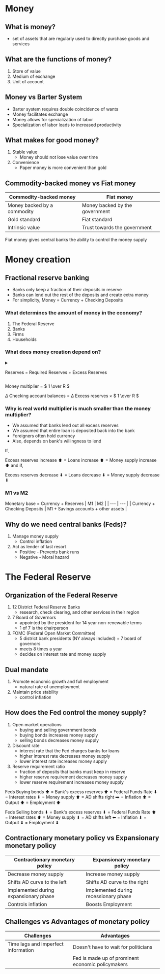 # Money
## What is money?
* set of assets that are regularly used to directly purchase goods and services
## What are the functions of money?
1. Store of value
2. Medium of exchange
3. Unit of account

## Money vs Barter System
* Barter system requires double coincidence of wants
* Money facilitates exchange
* Money allows for specialization of labor
* Specialization of labor leads to increased productivity

## What makes for good money?
1. Stable value
    * Money should not lose value over time
2. Convenience
    * Paper money is more convenient than gold

## Commodity-backed money vs Fiat money
| Commodity-backed money | Fiat money |
| --- | --- |
| Money backed by a commodity | Money backed by the government |
| Gold standard | Fiat standard |
| Intrinsic value | Trust towards the government |

Fiat money gives central banks the ability to control the money supply

# Money creation
## Fractional reserve banking
* Banks only keep a fraction of their deposits in reserve
* Banks can lend out the rest of the deposits and create extra money
* For simplicity, Money = Currency + Checking Deposits

### What determines the amount of money in the economy?
1. The Federal Reserve
2. Banks
3. Firms
4. Households

### What does money creation depend on?
<details>
<summary>

Reserves = Required Reserves + Excess Reserves

</summary>

* Reserves = Total amount of money that banks hold in reserve
* Required Reserves = Fraction of deposits that banks must keep in reserve
* Excess Reserves = Deposits - Required Reserves
* A bank can decide to keep more money in reserve than required
* Required reserve ratio ($R$) is the fraction of deposits that banks must keep in reserve due to law (set by the Feds)

</details>

Money multiplier = $ 1 \over R $

$\Delta$ Checking account balances = $\Delta$ Excess reserves $\times$ $ 1 \over R $

### Why is real world multiplier is much smaller than the money multiplier?
* We assumed that banks lend out all excess reserves
* We assumed that entire loan is deposited back into the bank
* Foreigners often hold currency
* Also, depends on bank's willingness to lend

If, 

Excess reserves increase ⬆ = Loans increase ⬆  = Money supply increase ⬆
and if, 

Excess reserves decrease ⬇ = Loans decrease ⬇  = Money supply decrease ⬇


### M1 vs M2
Monetary base = Currency + Reserves
| M1 | M2 |
| --- | --- |
| Currency + Checking Deposits | M1 + Savings accounts + other assets |

## Why do we need central banks (Feds)?
1. Manage money supply
    * Control inflation
2. Act as lender of last resort
    * Positive - Prevents bank runs
    * Negative - Moral hazard

# The Federal Reserve
## Organization of the Federal Reserve
1. 12 District Federal Reserve Banks
    * research, check clearing, and other services in their region
2. 7 Board of Governors
    * appointed by the president for 14 year non-renewable terms
    * 1 of 7 is the chairperson
3. FOMC (Federal Open Market Committee)
    * 5 district bank presidents (NY always included) + 7 board of governors
    * meets 8 times a year
    * decides on interest rate and money supply


## Dual mandate
1. Promote economic growth and full employment 
    * natural rate of unemployment
2. Maintain price stability
    * control inflation

## How does the Fed control the money supply?
1. Open market operations
    * buying and selling government bonds
    * buying bonds increases money supply
    * selling bonds decreases money supply
2. Discount rate
    * interest rate that the Fed charges banks for loans
    * higher interest rate decreases money supply
    * lower interest rate increases money supply
3. Reserve requirement ratio
    * fraction of deposits that banks must keep in reserve
    * higher reserve requirement decreases money supply
    * lower reserve requirement increases money supply

Feds Buying bonds ⬆ = Bank's excess reserves ⬆ = Federal Funds Rate ⬇ = Interest rates ⬇ = Money supply ⬆ = AD shifts right ⮕ = Inflation ⬆ = Output ⬆ = Employment ⬆

Feds Selling bonds ⬇ = Bank's excess reserves ⬇ = Federal Funds Rate ⬆ = Interest rates ⬆ = Money supply ⬇ = AD shifts left ⬅ = Inflation ⬇ = Output ⬇ = Employment ⬇

## Contractionary monetary policy vs Expansionary monetary policy
| Contractionary monetary policy | Expansionary monetary policy |
| --- | --- |
| Decrease money supply | Increase money supply |
| Shifts AD curve to the left | Shifts AD curve to the right |
| Implemented during expansionary phase | Implemented during recessionary phase |
| Controls inflation | Boosts Employment |

## Challenges vs Advantages of monetary policy
| Challenges | Advantages |
| --- | --- |
| Time lags and imperfect information | Doesn't have to wait for politicians |
| | Fed is made up of prominent economic policymakers |
